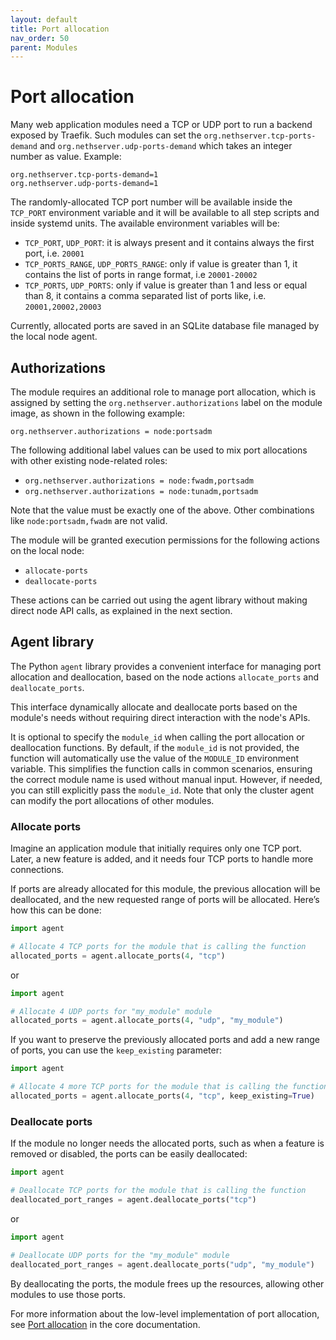 ```yaml
---
layout: default
title: Port allocation
nav_order: 50
parent: Modules
---
```


# Port allocation

Many web application modules need a TCP or UDP port to run a backend exposed by Traefik.
Such modules can set the `org.nethserver.tcp-ports-demand` and `org.nethserver.udp-ports-demand` which takes an integer number as value.
Example:
```
org.nethserver.tcp-ports-demand=1
org.nethserver.udp-ports-demand=1
```

The randomly-allocated TCP port number will be available inside the `TCP_PORT` environment variable and it will be
available to all step scripts and inside systemd units.
The available environment variables will be:
- `TCP_PORT`, `UDP_PORT`: it is always present and it contains always the first port, i.e. `20001`
- `TCP_PORTS_RANGE`, `UDP_PORTS_RANGE`: only if value is greater than 1, it contains the list of ports in range format,
  i.e `20001-20002`
- `TCP_PORTS`, `UDP_PORTS`: only if value is greater than 1 and less or equal than 8, it contains a comma separated list of
  ports like, i.e. `20001,20002,20003`

Currently, allocated ports are saved in an SQLite database file managed by the local node agent.

## Authorizations

The module requires an additional role to manage port allocation, which is
assigned by setting the `org.nethserver.authorizations` label on the
module image, as shown in the following example:

    org.nethserver.authorizations = node:portsadm

The following additional label values can be used to mix port allocations
with other existing node-related roles:

- `org.nethserver.authorizations = node:fwadm,portsadm`
- `org.nethserver.authorizations = node:tunadm,portsadm`

Note that the value must be exactly one of the above. Other combinations
like `node:portsadm,fwadm` are not valid.

The module will be granted execution permissions for the following actions
on the local node:
- `allocate-ports`
- `deallocate-ports`

These actions can be carried out using the agent library without making
direct node API calls, as explained in the next section.

## Agent library

The Python `agent` library provides a convenient interface for managing port allocation and deallocation, based on the node actions `allocate_ports` and `deallocate_ports`.

This interface dynamically allocate and deallocate ports based on the
module's needs without requiring direct interaction with the node's APIs.

It is optional to specify the `module_id` when calling the port allocation or deallocation functions. By default, if the `module_id` is not provided, the function will automatically use the value of the `MODULE_ID` environment variable. This simplifies the function calls in common scenarios, ensuring the correct module name is used without manual input. However, if needed, you can still explicitly pass the `module_id`.
Note that only the cluster agent can modify the port allocations of other modules.

### Allocate ports

Imagine an application module that initially requires only one TCP port. Later, a new feature is added, and it needs four TCP ports to handle more connections.

If ports are already allocated for this module, the previous allocation will be deallocated, and the new requested range of ports will be allocated. Here’s how this can be done:

```python
import agent

# Allocate 4 TCP ports for the module that is calling the function
allocated_ports = agent.allocate_ports(4, "tcp")
```
or
```python
import agent

# Allocate 4 UDP ports for "my_module" module
allocated_ports = agent.allocate_ports(4, "udp", "my_module")
```

If you want to preserve the previously allocated ports and add a new range of ports, you can use the `keep_existing` parameter:

```python
import agent

# Allocate 4 more TCP ports for the module that is calling the function
allocated_ports = agent.allocate_ports(4, "tcp", keep_existing=True)
```

### Deallocate ports

If the module no longer needs the allocated ports, such as when a feature is removed or disabled, the ports can be easily deallocated:

```python
import agent

# Deallocate TCP ports for the module that is calling the function
deallocated_port_ranges = agent.deallocate_ports("tcp")
```
or
```python
import agent

# Deallocate UDP ports for the "my_module" module
deallocated_port_ranges = agent.deallocate_ports("udp", "my_module")
```
By deallocating the ports, the module frees up the resources, allowing other modules to use those ports.

For more information about the low-level implementation of port allocation, see [Port allocation](../../core/port_allocation) in the core documentation.

